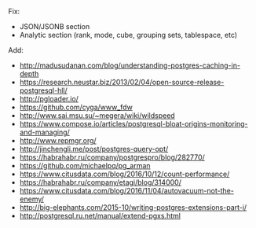 Fix:
 * JSON/JSONB section
 * Analytic section (rank, mode, cube, grouping sets, tablespace, etc)

Add:

 * http://madusudanan.com/blog/understanding-postgres-caching-in-depth
 * https://research.neustar.biz/2013/02/04/open-source-release-postgresql-hll/
 * http://pgloader.io/
 * https://github.com/cyga/www_fdw
 * http://www.sai.msu.su/~megera/wiki/wildspeed
 * https://www.compose.io/articles/postgresql-bloat-origins-monitoring-and-managing/
 * http://www.repmgr.org/
 * http://jinchengli.me/post/postgres-query-opt/
 * https://habrahabr.ru/company/postgrespro/blog/282770/
 * https://github.com/michaelpq/pg_arman
 * https://www.citusdata.com/blog/2016/10/12/count-performance/
 * https://habrahabr.ru/company/etagi/blog/314000/
 * https://www.citusdata.com/blog/2016/11/04/autovacuum-not-the-enemy/
 * http://big-elephants.com/2015-10/writing-postgres-extensions-part-i/
 * http://postgresql.ru.net/manual/extend-pgxs.html
